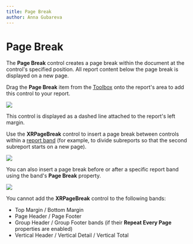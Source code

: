 ```yaml
---
title: Page Break
author: Anna Gubareva
---
```

# Page Break

The **Page Break** control creates a page break within the document at the control's specified position. All report content below the page break is displayed on a new page.

Drag the **Page Break** item from the [Toolbox](../../report-designer-tools/toolbox.md) onto the report's area to add this control to your report.

![](../../../../../images/eurd-win-add-page-break-to-report.png)

This control is displayed as a dashed line attached to the report's left margin.

Use the **XRPageBreak** control to insert a page break between controls within a [report band](../../introduction-to-banded-reports.md) (for example, to divide subreports so that the second subreport starts on a new page).

![](../../../../../images/eurd-win-page-break-between-subreports.png)

You can also insert a page break before or after a specific report band using the band's **Page Break** property.

![](../../../../../images/eurd-win-band-page-break-property.png)

You cannot add the **XRPageBreak** control to the following bands:
* Top Margin / Bottom Margin
* Page Header / Page Footer
* Group Header / Group Footer bands (if their **Repeat Every Page** properties are enabled)
* Vertical Header / Vertical Detail / Vertical Total